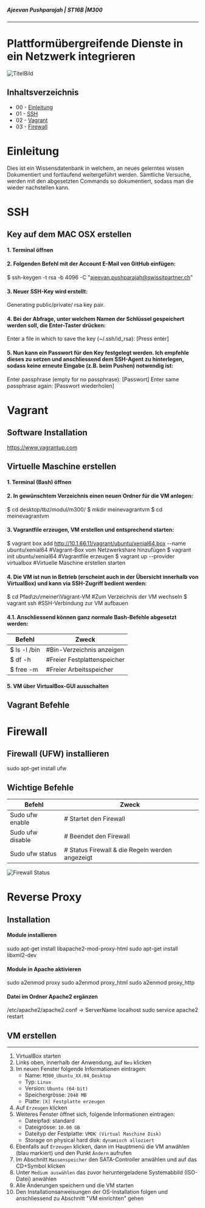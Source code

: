 ##### Ajeevan Pushparajah | ST16B |M300
------------------------------------------------------------

# Plattformübergreifende Dienste in ein Netzwerk integrieren


![TitelBild](https://cdn.pixabay.com/photo/2013/07/13/13/41/bash-161382_1280.png)


## Inhaltsverzeichnis
* 00 - [Einleitung](#Einleitung)  
* 01 - [SSH](#SSH)
* 02 - [Vagrant](#Vagrant)
* 03 - [Firewall](#Firewall)


# Einleitung  

Dies ist ein Wissensdatenbank in welchem, an neues gelerntes wissen Dokumentiert und fortlaufend weitergeführt werden. 
Sämtliche Versuche, werden mit den abgesetzten Commands so dokumentiert, sodass man die wieder nachstellen kann. 


# SSH
## Key auf dem MAC OSX erstellen

#### 1. Terminal öffnen 
#### 2. Folgenden Befehl mit der Account E-Mail von GitHub einfügen:
$ ssh-keygen -t rsa -b 4096 -C "ajeevan.pushparajah@swissitpartner.ch"
#### 3. Neuer SSH-Key wird erstellt:
Generating public/private/ rsa key pair.
#### 4. Bei der Abfrage, unter welchem Namen der Schlüssel gespeichert werden soll, die Enter-Taster drücken:
Enter a file in which to save the key (~/.ssh/id_rsa): [Press enter]
#### 5. Nun kann ein Passwort für den Key festgelegt werden. Ich empfehle dieses zu setzen und anschliessend dem SSH-Agent zu hinterlegen, sodass keine erneute Eingabe (z.B. beim Pushen) notwendig ist:
  Enter passphrase (empty for no passphrase): [Passwort]
  Enter same passphrase again: [Passwort wiederholen]

# Vagrant

## Software  Installation

https://www.vagrantup.com

## Virtuelle Maschine erstellen

#### 1. Terminal (Bash) öffnen
#### 2. In gewünschtem Verzeichnis einen neuen Ordner für die VM anlegen:
$ cd desktop/tbz/modul/m300/
$ mkdir meinevagrantvm
$ cd meinevagrantvm 
#### 3. Vagrantfile erzeugen, VM erstellen und entsprechend starten:
 $ vagrant box add http://10.1.66.11/vagrant/ubuntu/xenial64.box --name ubuntu/xenial64  #Vagrant-Box vom Netzwerkshare hinzufügen
  $ vagrant init ubuntu/xenial64        #Vagrantfile erzeugen
  $ vagrant up --provider virtualbox    #Virtuelle Maschine erstellen starten
#### 4. Die VM ist nun in Betrieb (erscheint auch in der Übersicht innerhalb von VirtualBox) und kann via SSH-Zugriff bedient werden:
 $ cd Pfad\zu\meiner\Vagrant-VM      #Zum Verzeichnis der VM wechseln
  $ vagrant ssh                       #SSH-Verbindung zur VM aufbauen

#### 4.1. Anschliessend können ganz normale Bash-Befehle abgesetzt werden:

Befehl          | Zweck                       |  
--------------- | ----------------            |  
$ ls -l /bin    | #Bin-Verzeichnis anzeigen   |
$ df -h         | #Freier Festplattenspeicher |
$ free -m       | #Freier Arbeitsspeicher     |
                
#### 5. VM über VirtualBox-GUI ausschalten      

## Vagrant Befehle 



# Firewall

## Firewall (UFW) installieren 
 sudo apt-get install ufw

## Wichtige Befehle 

Befehl            | Zweck                                            |  
---------------   | ----------------                                 |  
Sudo ufw enable   | # Startet den Firewall                           |
Sudo ufw disable  | # Beendet den Firewall                           |
Sudo ufw status   | # Status Firewall & die Regeln werden angezeigt  |

![Firewall Status](img/ufwstatus.png)

# Reverse Proxy


## Installation

#### Module installieren
sudo apt-get install libapache2-mod-proxy-html
sudo apt-get install libxml2-dev

#### Module in Apache aktivieren 
sudo a2enmod proxy
sudo a2enmod proxy_html
sudo a2enmod proxy_http 

#### Datei im Ordner Apache2 ergänzen 
/etc/apache2/apache2.conf -> ServerName localhost 
sudo service apache2 restart


## VM erstellen
***
1. VirtualBox starten
2. Links oben, innerhalb der Anwendung, auf `Neu` klicken
3. Im neuen Fenster folgende Informationen eintragen:
   *  Name:           `M300_Ubuntu_XX.04_Desktop`
   *  Typ:            `Linux`
   *  Version:        `Ubuntu (64-bit)`
   *  Speichergrösse: `2048 MB`
   *  Platte:         `[X] Festplatte erzeugen`
4. Auf `Erzeugen` klicken
5. Weiteres Fenster öffnet sich, folgende Informationen eintragen:
   *  Dateipfad:                       standard
   *  Dateigrösse:                     `10.00 GB`
   *  Dateityp der Festplatte:         `VMDK (Virtual Maschine Disk)`
   *  Storage on physical hard disk:   `dynamisch alloziert`
6. Ebenfalls auf `Erzeugen` klicken, dann im Hauptmenü die VM anwählen (blau markiert) und den Punkt `Ändern` aufrufen
7. Im Abschnitt `Massenspeicher` den SATA-Controller anwählen und auf das CD+Symbol klicken
8. Unter `Medium auswählen` das zuvor heruntergeladene Systemabbild (ISO-Datei) anwählen
9. Alle Änderungen speichern und die VM starten
10. Den Installationsanweisungen der OS-Installation folgen und anschliessend zu Abschnitt "VM einrichten" gehen

